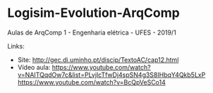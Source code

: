 # Logisim-Evolution-ArqComp

Aulas de ArqComp 1 - Engenharia elétrica - UFES - 2019/1 

Links:
* Site: http://gec.di.uminho.pt/discip/TextoAC/cap12.html
* Vídeo aula: 	https://www.youtube.com/watch?v=NAITQqdOw7c&list=PLvjlcTfwDj4spSN4g3S8IHbqY4Qkb5LxP
		https://www.youtube.com/watch?v=BcQpVeSCo14